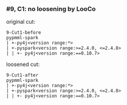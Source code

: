 ### #9, C1: no loosening by LooCo
original cut:

```
9-Cut1-before
pypmml-spark
| +-py4j<version range:*>
| +-pyspark<version range:>=2.4.0, <=2.4.8>
| | +- py4j<version range:==0.10.7>
```




loosened cut:
```
9-Cut1-after
pypmml-spark
| +-py4j<version range:*>
| +-pyspark<version range:>=2.4.0, <=2.4.8>
| | +- py4j<version range:==0.10.7>
```


